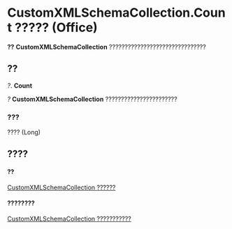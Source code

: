 
# CustomXMLSchemaCollection.Count ????? (Office)

 **??** **CustomXMLSchemaCollection** ???????????????????????????????


## ??

 _?_. **Count**

 _?_ **CustomXMLSchemaCollection** ???????????????????????


### ???

???? (Long)


## ????


#### ??


[CustomXMLSchemaCollection ??????](0ce1fe79-4287-303a-4205-586d8e116731.md)
#### ????????


[CustomXMLSchemaCollection ???????????](http://msdn.microsoft.com/library/68e492da-a554-0cf3-beec-78619036348d%28Office.15%29.aspx)